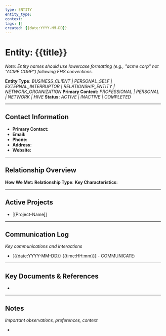 ```yaml
---
type: ENTITY
entity_type: 
context: 
tags: []
created: {{date:YYYY-MM-DD}}
---
```


# Entity: {{title}}

_Note: Entity names should use lowercase formatting (e.g., "acme corp" not "ACME CORP") following FHS conventions._

**Entity Type:** _BUSINESS_CLIENT | PERSONAL_SELF | EXTERNAL_INTERRUPTOR | RELATIONSHIP_ENTITY | NETWORK_ORGANIZATION_
**Primary Context:** _PROFESSIONAL | PERSONAL | NETWORK | HIVE_
**Status:** _ACTIVE | INACTIVE | COMPLETED_

---

## Contact Information

- **Primary Contact:** 
- **Email:** 
- **Phone:** 
- **Address:** 
- **Website:** 

---

## Relationship Overview

**How We Met:**
**Relationship Type:**
**Key Characteristics:**

---

## Active Projects

- [[Project-Name]]

---

## Communication Log

_Key communications and interactions_

- [{{date:YYYY-MM-DD}} {{time:HH:mm}}] - COMMUNICATE: 

---

## Key Documents & References

- 

---

## Notes

_Important observations, preferences, context_

- 